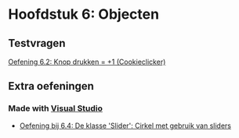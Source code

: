 # Hoofdstuk 6: Objecten

## Testvragen
[Oefening 6.2: Knop drukken = +1 (Cookieclicker)](Oefeningen/Hoofdstuk6/Oef2.md)

## Extra oefeningen

### Made with [Visual Studio](https://www.visualstudio.com/)

- [Oefening bij 6.4: De klasse 'Slider': Cirkel met gebruik van sliders](Oefeningen/Hoofdstuk6/klasseSlider.md)
